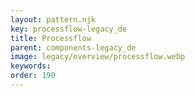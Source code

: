 ```yaml
---
layout: pattern.njk
key: processflow-legacy_de
title: Processflow
parent: components-legacy_de
image: legacy/overview/processflow.webp
keywords: 
order: 190
---
```

